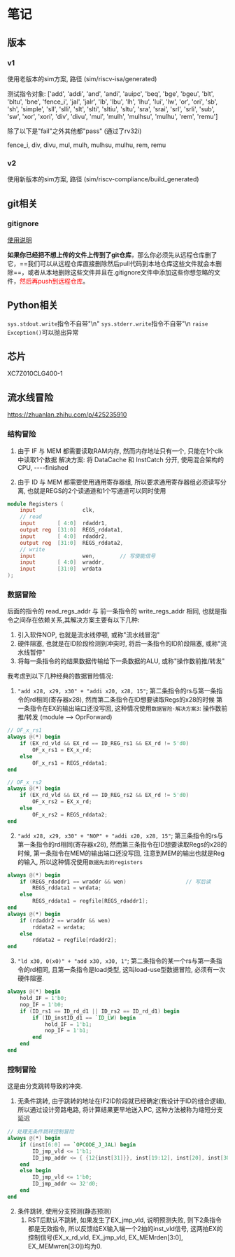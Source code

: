 # 笔记

## 版本

### v1

使用老版本的sim方案, 路径 (sim/riscv-isa/generated)

测试指令对象:
['add', 'addi', 'and', 'andi', 'auipc', 'beq', 'bge', 'bgeu', 'blt', 'bltu', 'bne', 'fence_i', 'jal', 'jalr', 'lb', 'lbu', 'lh', 'lhu', 'lui', 'lw', 'or', 'ori', 'sb', 'sh', 'simple', 'sll', 'slli', 'slt', 'slti', 'sltiu', 'sltu', 'sra', 'srai', 'srl', 'srli', 'sub', 'sw', 'xor', 'xori', 'div', 'divu', 'mul', 'mulh', 'mulhsu', 'mulhu', 'rem', 'remu']

除了以下是"fail"之外其他都"pass" (通过了rv32i)

fence_i, div, divu, mul, mulh, mulhsu, mulhu, rem, remu  

### v2

使用新版本的sim方案, 路径 (sim/riscv-compliance/build_generated)

## git相关

### gitignore

[使用说明](https://blog.csdn.net/ThinkWon/article/details/101447866)

**如果你已经把不想上传的文件上传到了git仓库**，那么你必须先从远程仓库删了它，==我们可以从远程仓库直接删除然后pull代码到本地仓库这些文件就会本删除==，或者从本地删除这些文件并且在.gitignore文件中添加这些你想忽略的文件，<font color=red>然后再push到远程仓库</font>。

## Python相关

`sys.stdout.write`指令不自带"\n"
`sys.stderr.write`指令不自带"\n
`raise Exception()`可以抛出异常

## 芯片

XC7Z010CLG400-1

## 流水线冒险

<https://zhuanlan.zhihu.com/p/425235910>

### 结构冒险

1. 由于 IF 与 MEM 都需要读取RAM内存, 然而内存地址只有一个, 只能在1个clk中读取1个数据
解决方案: 将 DataCache 和 InstCatch 分开, 使用混合架构的CPU, ----finished

1. 由于 ID 与 MEM 都需要使用通用寄存器组, 所以要求通用寄存器组必须读写分离, 也就是REGS的2个读通道和1个写通道可以同时使用

```verilog
module Registers (
    input               clk,
    // read
    input       [ 4:0]  rdaddr1,
    output reg  [31:0]  REGS_rddata1,
    input       [ 4:0]  rdaddr2,
    output reg  [31:0]  REGS_rddata2,
    // write
    input               wen,        // 写使能信号
    input       [ 4:0]  wraddr,
    input       [31:0]  wrdata
);
```

### 数据冒险

后面的指令的 read_regs_addr 与 前一条指令的 write_regs_addr 相同, 也就是指令之间存在依赖关系,其解决方案主要有以下几种:

1. 引入软件NOP, 也就是流水线停顿, 或称"流水线冒泡"
2. 硬件阻塞, 也就是在ID阶段检测到冲突时, 将后一条指令的ID阶段阻塞, 或称"流水线暂停"
3. 将每一条指令的的结果数据传输给下一条数据的ALU, 或称"操作数前推/转发"

我考虑到以下几种经典的数据冒险情况:

1. `"add x28, x29, x30" + "addi x20, x28, 15"`; 第二条指令的rs与第一条指令的rd相同(寄存器x28), 然而第二条指令在ID想要读取Regs的x28的时候 第一条指令在EX的输出端口还没写回, 这种情况使用`数据冒险·解决方案3`: 操作数前推/转发 (module --> OprForward)

```verilog
// OF_x_rs1
always @(*) begin
    if (EX_rd_vld && EX_rd == ID_REG_rs1 && EX_rd != 5'd0)
        OF_x_rs1 = EX_x_rd;
    else
        OF_x_rs1 = REGS_rddata1;
end

// OF_x_rs2
always @(*) begin
    if (EX_rd_vld && EX_rd == ID_REG_rs2 && EX_rd != 5'd0)
        OF_x_rs2 = EX_x_rd;
    else
        OF_x_rs2 = REGS_rddata2;
end
```

2. `"add x28, x29, x30" + "NOP" + "addi x20, x28, 15"`; 第三条指令的rs与第一条指令的rd相同(寄存器x28), 然而第三条指令在ID想要读取Regs的x28的时候, 第一条指令在MEM的输出端口还没写回, 注意到MEM的输出也就是Reg的输入, 所以这种情况使用`数据先出的registers`

```verilog
always @(*) begin
    if (REGS_rdaddr1 == wraddr && wen)                   // 写后读
        REGS_rddata1 = wrdata;
    else
        REGS_rddata1 = regfile[REGS_rdaddr1];
end
always @(*) begin
    if (rdaddr2 == wraddr && wen)
        rddata2 = wrdata;
    else 
        rddata2 = regfile[rdaddr2];
end
```

3. `"ld x30, 0(x0)" + "add x30, x30, 1"`; 第二条指令的某一个rs与第一条指令的rd相同, 且第一条指令是load类型, 这叫load-use型数据冒险, 必须有一次硬件阻塞.

```verilog
always @(*) begin
    hold_IF = 1'b0;
    nop_IF = 1'b0;
    if (ID_rs1 == ID_rd_d1 || ID_rs2 == ID_rd_d1) begin
        if (ID_instID_d1 == `ID_LW) begin
            hold_IF = 1'b1;
            nop_IF = 1'b1;
        end
    end
end
```

### 控制冒险

这是由分支跳转导致的冲突.

1. 无条件跳转, 由于跳转的地址在IF2ID阶段就已经确定(我设计于ID的组合逻辑), 所以通过设计旁路电路, 将计算结果更早地送入PC, 这种方法被称为缩短分支延迟

```verilog
// 处理无条件跳转控制冒险
always @(*) begin
    if (inst[6:0] == `OPCODE_J_JAL) begin
        ID_jmp_vld <= 1'b1;
        ID_jmp_addr <= { {12{inst[31]}}, inst[19:12], inst[20], inst[30:21], 1'b0 };
    end
    else begin
        ID_jmp_vld <= 1'b0;
        ID_jmp_addr <= 32'd0;
    end
end
```

2. 条件跳转, 使用分支预测(静态预测)
   1. RST后默认不跳转, 如果发生了EX_jmp_vld, 说明预测失败, 则下2条指令都是无效指令, 所以反馈给EX输入端一个2拍的inst_vld信号, 这两拍EX的控制信号(EX_x_rd_vld, EX_jmp_vld, EX_MEMrden[3:0], EX_MEMwren[3:0])均为0.
